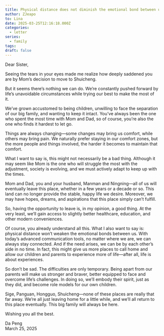 ```yaml
---
title: Physical distance does not diminish the emotional bond between us | To Sister
author: ZJeapo
to: Lina
date: 2025-03-25T12:16:18.000Z
categories:
  - letter
series:
  - family
tags:
draft: false
---
```


Dear Sister,

Seeing the tears in your eyes made me realize how deeply saddened you are by Mom’s decision to move to Shuicheng.  

But it seems there’s nothing we can do. We’re constantly pushed forward by life’s unavoidable circumstances while trying our best to make the most of it.  

We’ve grown accustomed to being children, unwilling to face the separation of our big family, and wanting to keep it intact. You’ve always been the one who spent the most time with Mom and Dad, so of course, you’re also the one who finds it hardest to let go.  

Things are always changing—some changes may bring us comfort, while others may bring pain. We naturally prefer staying in our comfort zones, but the more people and things involved, the harder it becomes to maintain that comfort.  

What I want to say is, this might not necessarily be a bad thing. Although it may seem like Mom is the one who will struggle the most with the adjustment, society is evolving, and we must actively adapt to keep up with the times.  

Mom and Dad, you and your husband, Manman and Ningning—all of us will eventually leave this place, whether in a few years or a decade or so. This land can no longer provide the stable, happy life we desire. Moreover, we may have hopes, dreams, and aspirations that this place simply can’t fulfill.  

So, having the opportunity to leave is, in my opinion, a good thing. At the very least, we’ll gain access to slightly better healthcare, education, and other modern conveniences.  

Of course, you already understand all this. What I also want to say is: physical distance won’t weaken the emotional bonds between us. With today’s advanced communication tools, no matter where we are, we can always stay connected. And if the need arises, we can be by each other’s side in no time. In fact, this might give us more places to call home and allow our children and parents to experience more of life—after all, life is about experiences.  

So don’t be sad. The difficulties are only temporary. Being apart from our parents will make us stronger and braver, better equipped to face and overcome life’s challenges. In doing so, we’ll embody their spirit, just as they did, and become role models for our own children.  

Sige, Panguan, Hongguo, Shuicheng—none of these places are really that far away. We’re all just leaving home for a little while, and we’ll all return to this place eventually. This big family will always be here.  

Wishing you all the best.  

Da Peng  
March 25, 2025  
